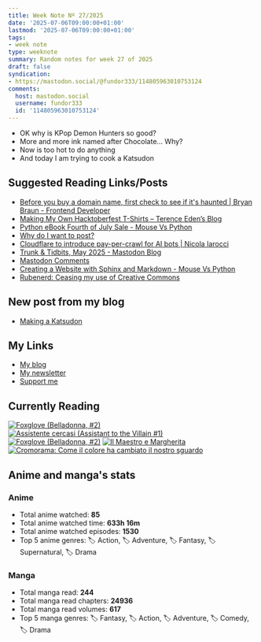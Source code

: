 ```yaml
---
title: Week Note Nº 27/2025
date: '2025-07-06T09:00:00+01:00'
lastmod: '2025-07-06T09:00:00+01:00'
tags:
- week note
type: weeknote
summary: Random notes for week 27 of 2025
draft: false
syndication:
- https://mastodon.social/@fundor333/114805963010753124
comments:
  host: mastodon.social
  username: fundor333
  id: '114805963010753124'
---
```


- OK why is KPop Demon Hunters so good?
- More and more ink named after Chocolate... Why?
- Now is too hot to do anything
- And today I am trying to cook a Katsudon

## Suggested Reading Links/Posts
- [Before you buy a domain name, first check to see if it's haunted |  Bryan Braun - Frontend Developer](https://www.bryanbraun.com/2024/10/25/before-you-buy-a-domain-name-first-check-to-see-if-its-haunted/?utm_source=fundor333.com)
- [Making My Own Hacktoberfest T-Shirts – Terence Eden’s Blog](https://shkspr.mobi/blog/2025/07/making-my-own-hacktoberfest-t-shirts/?utm_source=fundor333.com)
- [Python eBook Fourth of July Sale - Mouse Vs Python](https://www.blog.pythonlibrary.org/2025/07/03/python-ebook-fourth-of-july-sale/?utm_source=fundor333.com)
- [Why do I want to post?](https://json.blog/2025/07/01/why-do-i-want-to.html?utm_source=fundor333.com)
- [Cloudflare to introduce pay-per-crawl for AI bots | Nicola Iarocci](https://nicolaiarocci.com/cloudflare-to-introduce-pay-per-crawl-for-ai-bots/?utm_source=fundor333.com)
- [Trunk & Tidbits, May 2025 - Mastodon Blog](https://blog.joinmastodon.org/2025/06/trunk-tidbits-may-2025/?utm_source=fundor333.com)
- [Mastodon Comments](https://beej.us/blog/data/mastodon-comments/?utm_source=fundor333.com)
- [Creating a Website with Sphinx and Markdown - Mouse Vs Python](https://www.blog.pythonlibrary.org/2025/07/01/creating-a-website-with-sphinx-and-markdown/?utm_source=fundor333.com)
- [Rubenerd: Ceasing my use of Creative Commons](https://rubenerd.com/ceasing-my-use-of-creative-commons/?utm_source=fundor333.com)
## New post from my blog
- [Making a Katsudon](https://fundor333.com/micro/2025/07/making-a-katsudon/?utm_source=fundor333.com)

## My Links
- [My blog](https://www.fundor333.com)
- [My newsletter](https://newsletter.digitaltearoom.com)
- [Support me](https://ko-fi.com/fundor333)

## Currently Reading
[![Foxglove (Belladonna, #2)](https://i.gr-assets.com/images/S/compressed.photo.goodreads.com/books/1677904559l/74891101._SX98_.jpg)](https://www.goodreads.com/review/show/7711062265?utm_medium=api&utm_source=rss) [![Assistente cercasi (Assistant to the Villain #1)](https://i.gr-assets.com/images/S/compressed.photo.goodreads.com/books/1712603576l/211060482._SX98_.jpg)](https://www.goodreads.com/review/show/7698115029?utm_medium=api&utm_source=rss) [![Foxglove (Belladonna, #2)](https://i.gr-assets.com/images/S/compressed.photo.goodreads.com/books/1714663422l/211170617._SX98_.jpg)](https://www.goodreads.com/review/show/7583111149?utm_medium=api&utm_source=rss) [![Il Maestro e Margherita](https://i.gr-assets.com/images/S/compressed.photo.goodreads.com/books/1449182290l/28095021._SX98_.jpg)](https://www.goodreads.com/review/show/7613476820?utm_medium=api&utm_source=rss) [![Cromorama: Come il colore ha cambiato il nostro sguardo](https://i.gr-assets.com/images/S/compressed.photo.goodreads.com/books/1505808761l/36266532._SX98_.jpg)](https://www.goodreads.com/review/show/5993206761?utm_medium=api&utm_source=rss) 

## Anime and manga's stats

### **Anime**
- Total anime watched: **85**
- Total anime watched time: **633h 16m**
- Total anime watched episodes: **1530**
- Top 5 anime genres: 🏷️ Action, 🏷️ Adventure, 🏷️ Fantasy, 🏷️ Supernatural, 🏷️ Drama

### **Manga**
- Total manga read: **244**
- Total manga read chapters: **24936**
- Total manga read volumes: **617**
- Top 5 manga genres: 🏷️ Fantasy, 🏷️ Action, 🏷️ Adventure, 🏷️ Comedy, 🏷️ Drama
